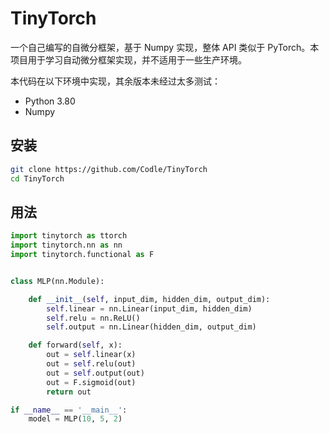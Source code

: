 # TinyTorch

一个自己编写的自微分框架，基于 Numpy 实现，整体 API 类似于 PyTorch。本项目用于学习自动微分框架实现，并不适用于一些生产环境。

本代码在以下环境中实现，其余版本未经过太多测试：

+ Python 3.80
+ Numpy

## 安装

```bash
git clone https://github.com/Codle/TinyTorch
cd TinyTorch
```

## 用法

```python
import tinytorch as ttorch
import tinytorch.nn as nn
import tinytorch.functional as F


class MLP(nn.Module):

    def __init__(self, input_dim, hidden_dim, output_dim):
        self.linear = nn.Linear(input_dim, hidden_dim)
        self.relu = nn.ReLU()
        self.output = nn.Linear(hidden_dim, output_dim)

    def forward(self, x):
        out = self.linear(x)
        out = self.relu(out)
        out = self.output(out)
        out = F.sigmoid(out)
        return out

if __name__ == '__main__':
    model = MLP(10, 5, 2)
```
